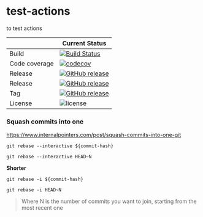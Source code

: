 # test-actions
to test actions

| |Current Status|
|---|---|
|Build|[![Build Status](https://img.shields.io/endpoint.svg?url=https%3A%2F%2Factions-badge.atrox.dev%2Fjorgesanchezperez%2Ftest-actions%2Fbadge%3Fref%3Dmaster%26token%3Dad528ab8e662c0c3ee86e88fbbdeca49fb032526&style=flat-square)](https://actions-badge.atrox.dev/jorgesanchezperez/test-actions/goto?ref=master&token=ad528ab8e662c0c3ee86e88fbbdeca49fb032526)|
|Code coverage|[![codecov](https://codecov.io/gh/OpenBankingToolKit/cdr-standards-model/branch/master/graph/badge.svg)](https://codecov.io/gh/OpenBankingToolkit/cdr-standards-model)
|Release|[![GitHub release](https://img.shields.io/github/release/jorgesanchezperez/test-actions.svg)](https://GitHub.com/jorgesanchezperez/test-actions/releases/)|
|Release|[![GitHub release](https://img.shields.io/github/v/release/jorgesanchezperez/test-actions?sort=semver)](https://GitHub.com/jorgesanchezperez/test-actions/releases/)|
|Tag|[![GitHub release](https://img.shields.io/github/v/tag/jorgesanchezperez/test-actions?sort=semver)](https://GitHub.com/jorgesanchezperez/test-actions/tags/)|
|License|![license](https://img.shields.io/github/license/ACRA/acra.svg)|

### Squash commits into one
https://www.internalpointers.com/post/squash-commits-into-one-git

```shell
git rebase --interactive ${commit-hash}
```
```shell
git rebase --interactive HEAD~N
```
**Shorter**
```shell
git rebase -i ${commit-hash}
```
```shell
git rebase -i HEAD~N
```
>Where N is the number of commits you want to join, starting from the most recent one
